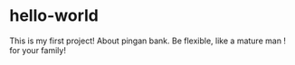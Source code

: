 # hello-world
This is my first project! About pingan bank.
Be flexible, like a mature man ! for your family!
